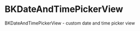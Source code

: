 BKDateAndTimePickerView
=======================

BKDateAndTimePickerView - custom date and time picker view
